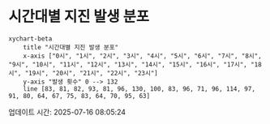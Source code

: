 # 시간대별 지진 발생 분포

```mermaid
xychart-beta
    title "시간대별 지진 발생 분포"
    x-axis ["0시", "1시", "2시", "3시", "4시", "5시", "6시", "7시", "8시", "9시", "10시", "11시", "12시", "13시", "14시", "15시", "16시", "17시", "18시", "19시", "20시", "21시", "22시", "23시"]
    y-axis "발생 횟수" 0 --> 132
    line [83, 81, 82, 93, 81, 96, 130, 100, 83, 96, 71, 96, 114, 97, 91, 80, 64, 67, 75, 83, 64, 70, 95, 63]
```

업데이트 시간: 2025-07-16 08:05:24
